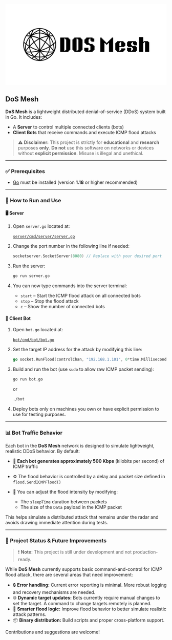 <img src="banner.png">

## **DoS Mesh**

**DoS Mesh** is a lightweight distributed denial-of-service (DDoS) system built in Go. It includes:

- A **Server** to control multiple connected clients (bots)
- **Client Bots** that receive commands and execute ICMP flood attacks

> ⚠️ **Disclaimer:** This project is strictly for **educational** and **research** purposes **only**. **Do not** use this software on networks or devices without **explicit permission**. Misuse is illegal and unethical.

---

### ✅ Prerequisites

- [Go](https://golang.org/dl/) must be installed (version **1.18** or higher recommended)

---

### 🚀 How to Run and Use

#### 🖥️ Server

1. Open `server.go` located at:

   [`server/cmd/server/server.go`](https://github.com/heshanthenura/DOSMesh/blob/main/server/cmd/server/server.go)

2. Change the port number in the following line if needed:

   ```go
   socketserver.SocketServer(8080) // Replace with your desired port
   ```

3. Run the server:

   ```bash
   go run server.go
   ```

4. You can now type commands into the server terminal:

   - `start` – Start the ICMP flood attack on all connected bots
   - `stop` – Stop the flood attack
   - `c` – Show the number of connected bots

#### 🤖 Client Bot

1. Open `bot.go` located at:

   [`bot/cmd/bot/bot.go`](https://github.com/heshanthenura/DOSMesh/blob/main/bot/cmd/bot/bot.go)

2. Set the target IP address for the attack by modifying this line:

   ```go
   go socket.RunFlood(controlChan, "192.168.1.101", 0*time.Millisecond) // Replace IP with your target
   ```

3. Build and run the bot (use `sudo` to allow raw ICMP packet sending):

   ```bash
   go run bot.go
   ```

   or

   ```bash
   ./bot
   ```

4. Deploy bots only on machines you own or have explicit permission to use for testing purposes.

---

### 📊 Bot Traffic Behavior

Each bot in the **DoS Mesh** network is designed to simulate lightweight, realistic DDoS behavior. By default:

- 📶 **Each bot generates approximately 500 Kbps** (kilobits per second) of ICMP traffic
- ⚙️ The flood behavior is controlled by a delay and packet size defined in `flood.SendICMPFlood()`
- 🔧 You can adjust the flood intensity by modifying:

  - The `sleepTime` duration between packets
  - The size of the `Data` payload in the ICMP packet

This helps simulate a distributed attack that remains under the radar and avoids drawing immediate attention during tests.

---

### 🚧 Project Status & Future Improvements

> ❗ **Note:** This project is still under development and not production-ready.

While **DoS Mesh** currently supports basic command-and-control for ICMP flood attack, there are several areas that need improvement:

- 🔒 **Error handling:** Current error reporting is minimal. More robust logging and recovery mechanisms are needed.
- 🌐 **Dynamic target updates:** Bots currently require manual changes to set the target. A command to change targets remotely is planned.
- 🧠 **Smarter flood logic:** Improve flood behavior to better simulate realistic attack patterns.
- 📦 **Binary distribution:** Build scripts and proper cross-platform support.

Contributions and suggestions are welcome!
